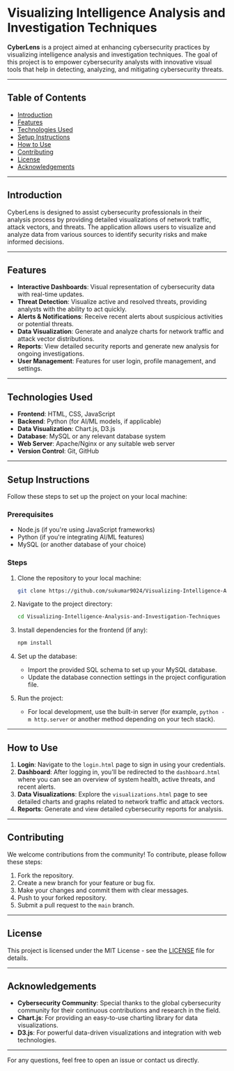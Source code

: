 # Visualizing Intelligence Analysis and Investigation Techniques

**CyberLens** is a project aimed at enhancing cybersecurity practices by visualizing intelligence analysis and investigation techniques. The goal of this project is to empower cybersecurity analysts with innovative visual tools that help in detecting, analyzing, and mitigating cybersecurity threats.

---

## Table of Contents

- [Introduction](#introduction)
- [Features](#features)
- [Technologies Used](#technologies-used)
- [Setup Instructions](#setup-instructions)
- [How to Use](#how-to-use)
- [Contributing](#contributing)
- [License](#license)
- [Acknowledgements](#acknowledgements)

---

## Introduction

CyberLens is designed to assist cybersecurity professionals in their analysis process by providing detailed visualizations of network traffic, attack vectors, and threats. The application allows users to visualize and analyze data from various sources to identify security risks and make informed decisions.

---

## Features

- **Interactive Dashboards**: Visual representation of cybersecurity data with real-time updates.
- **Threat Detection**: Visualize active and resolved threats, providing analysts with the ability to act quickly.
- **Alerts & Notifications**: Receive recent alerts about suspicious activities or potential threats.
- **Data Visualization**: Generate and analyze charts for network traffic and attack vector distributions.
- **Reports**: View detailed security reports and generate new analysis for ongoing investigations.
- **User Management**: Features for user login, profile management, and settings.

---

## Technologies Used

- **Frontend**: HTML, CSS, JavaScript
- **Backend**: Python (for AI/ML models, if applicable)
- **Data Visualization**: Chart.js, D3.js
- **Database**: MySQL or any relevant database system
- **Web Server**: Apache/Nginx or any suitable web server
- **Version Control**: Git, GitHub

---

## Setup Instructions

Follow these steps to set up the project on your local machine:

### Prerequisites

- Node.js (if you're using JavaScript frameworks)
- Python (if you're integrating AI/ML features)
- MySQL (or another database of your choice)

### Steps

1. Clone the repository to your local machine:
    ```bash
    git clone https://github.com/sukumar9024/Visualizing-Intelligence-Analysis-and-Investigation-Techniques.git
    ```

2. Navigate to the project directory:
    ```bash
    cd Visualizing-Intelligence-Analysis-and-Investigation-Techniques
    ```

3. Install dependencies for the frontend (if any):
    ```bash
    npm install
    ```

4. Set up the database:
    - Import the provided SQL schema to set up your MySQL database.
    - Update the database connection settings in the project configuration file.

5. Run the project:
    - For local development, use the built-in server (for example, `python -m http.server` or another method depending on your tech stack).

---

## How to Use

1. **Login**: Navigate to the `login.html` page to sign in using your credentials.
2. **Dashboard**: After logging in, you'll be redirected to the `dashboard.html` where you can see an overview of system health, active threats, and recent alerts.
3. **Data Visualizations**: Explore the `visualizations.html` page to see detailed charts and graphs related to network traffic and attack vectors.
4. **Reports**: Generate and view detailed cybersecurity reports for analysis.

---

## Contributing

We welcome contributions from the community! To contribute, please follow these steps:

1. Fork the repository.
2. Create a new branch for your feature or bug fix.
3. Make your changes and commit them with clear messages.
4. Push to your forked repository.
5. Submit a pull request to the `main` branch.

---

## License

This project is licensed under the MIT License - see the [LICENSE](LICENSE) file for details.

---

## Acknowledgements

- **Cybersecurity Community**: Special thanks to the global cybersecurity community for their continuous contributions and research in the field.
- **Chart.js**: For providing an easy-to-use charting library for data visualizations.
- **D3.js**: For powerful data-driven visualizations and integration with web technologies.

---

For any questions, feel free to open an issue or contact us directly.

